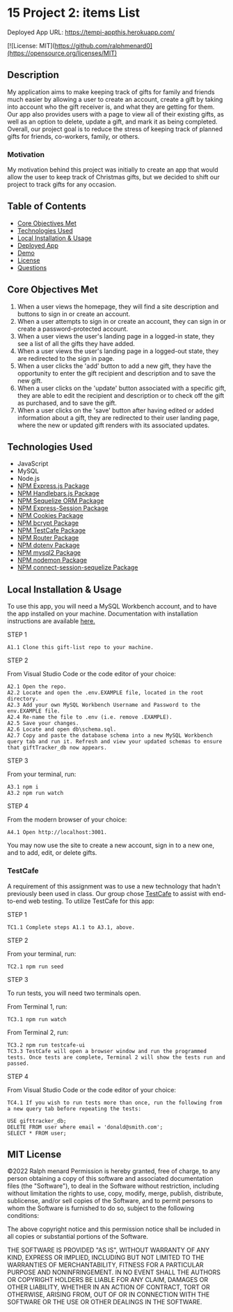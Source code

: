 # 15 Project 2: items List


Deployed App URL:
https://tempi-appthis.herokuapp.com/


[![License: MIT](https://github.com/ralphmenard0](https://opensource.org/licenses/MIT)

## Description

My application aims to make keeping track of gifts for family and friends much easier by allowing a user to create an account, create a gift by taking into account who the gift receiver is, and what they are getting for them. Our app also provides users with a page to view all of their existing gifts, as well as an option to delete, update a gift, and mark it as being completed. Overall, our project goal is to reduce the stress of keeping track of planned gifts for friends, co-workers, family, or others.

### Motivation

My motivation behind this project was initially to create an app that would allow the user to keep track of Christmas gifts, but we decided to shift our project to track gifts for any occasion.

## Table of Contents

- [Core Objectives Met](#Core)
- [Technologies Used](#Technologies)
- [Local Installation & Usage](#Local)
- [Deployed App](#Deployed)
- [Demo](#Demo)
- [License](#MIT)
- [Questions](#Questions)

## Core Objectives Met

1.  When a user views the homepage, they will find a site description and buttons to sign in or create an account.
2.  When a user attempts to sign in or create an account, they can sign in or create a password-protected account.
3.  When a user views the user's landing page in a logged-in state, they see a list of all the gifts they have added.
4.  When a user views the user's landing page in a logged-out state, they are redirected to the sign in page.
5.  When a user clicks the 'add' button to add a new gift, they have the opportunity to enter the gift recipient and description and to save the new gift.
6.  When a user clicks on the 'update' button associated with a specific gift, they are able to edit the recipient and description or to check off the gift as purchased, and to save the gift.
7.  When a user clicks on the 'save' button after having edited or added information about a gift, they are redirected to their user landing page, where the new or updated gift renders with its associated updates.

## Technologies Used

- JavaScript
- MySQL
- Node.js
- [NPM Express.js Package](https://www.npmjs.com/package/express)
- [NPM Handlebars.js Package](https://www.npmjs.com/package/handlebars)
- [NPM Sequelize ORM Package](https://www.npmjs.com/package/sequelize)
- [NPM Express-Session Package](https://www.npmjs.com/package/express-session)
- [NPM Cookies Package](https://www.npmjs.com/package/cookies)
- [NPM bcrypt Package](https://www.npmjs.com/package/bcrypt)
- [NPM TestCafe Package](https://www.npmjs.com/package/testcafe)
- [NPM Router Package](https://www.npmjs.com/package/router)
- [NPM dotenv Package](https://www.npmjs.com/package/dotenv)
- [NPM mysql2 Package](https://www.npmjs.com/package/mysql2)
- [NPM nodemon Package](https://www.npmjs.com/package/nodemon)
- [NPM connect-session-sequelize Package](https://www.npmjs.com/package/connect-session-sequelize?activeTab=versions)

## Local Installation & Usage

To use this app, you will need a MySQL Workbench account, and to have the app installed on your machine. Documentation with installation instructions are available [here.](https://dev.mysql.com/doc/workbench/en/wb-installing.html) 

STEP 1

    A1.1 Clone this gift-list repo to your machine.

STEP 2

From Visual Studio Code or the code editor of your choice:

    A2.1 Open the repo.  
    A2.2 Locate and open the .env.EXAMPLE file, located in the root directory.
    A2.3 Add your own MySQL Workbench Username and Password to the env.EXAMPLE file.
    A2.4 Re-name the file to .env (i.e. remove .EXAMPLE).
    A2.5 Save your changes.
    A2.6 Locate and open db\schema.sql.
    A2.7 Copy and paste the database schema into a new MySQL Workbench query tab and run it. Refresh and view your updated schemas to ensure that giftTracker_db now appears.

STEP 3

From your terminal, run:

    A3.1 npm i
    A3.2 npm run watch

STEP 4

From the modern browser of your choice:

    A4.1 Open http://localhost:3001.

You may now use the site to create a new account, sign in to a new one, and to add, edit, or delete gifts.

### TestCafe

A requirement of this assignment was to use a new technology that hadn't previously been used in class. Our group chose [TestCafe](https://www.npmjs.com/package/testcafe) to assist with end-to-end web testing. To utilize TestCafe for this app:

STEP 1

    TC1.1 Complete steps A1.1 to A3.1, above. 

STEP 2

From your terminal, run:

    TC2.1 npm run seed

STEP 3

To run tests, you will need two terminals open.  

From Terminal 1, run:

    TC3.1 npm run watch

From Terminal 2, run:

    TC3.2 npm run testcafe-ui
    TC3.3 TestCafe will open a browser window and run the programmed tests. Once tests are complete, Terminal 2 will show the tests run and passed.

STEP 4

From Visual Studio Code or the code editor of your choice:

    TC4.1 If you wish to run tests more than once, run the following from a new query tab before repeating the tests:
    
    USE gifttracker_db;
    DELETE FROM user where email = 'donald@smith.com';
    SELECT * FROM user;



## MIT License

&copy;2022 Ralph menard
Permission is hereby granted, free of charge, to any person obtaining a copy
of this software and associated documentation files (the "Software"), to deal
in the Software without restriction, including without limitation the rights
to use, copy, modify, merge, publish, distribute, sublicense, and/or sell
copies of the Software, and to permit persons to whom the Software is
furnished to do so, subject to the following conditions:

The above copyright notice and this permission notice shall be included in all
copies or substantial portions of the Software.

THE SOFTWARE IS PROVIDED "AS IS", WITHOUT WARRANTY OF ANY KIND, EXPRESS OR
IMPLIED, INCLUDING BUT NOT LIMITED TO THE WARRANTIES OF MERCHANTABILITY,
FITNESS FOR A PARTICULAR PURPOSE AND NONINFRINGEMENT. IN NO EVENT SHALL THE
AUTHORS OR COPYRIGHT HOLDERS BE LIABLE FOR ANY CLAIM, DAMAGES OR OTHER
LIABILITY, WHETHER IN AN ACTION OF CONTRACT, TORT OR OTHERWISE, ARISING FROM,
OUT OF OR IN CONNECTION WITH THE SOFTWARE OR THE USE OR OTHER DEALINGS IN THE
SOFTWARE.


